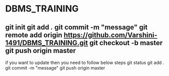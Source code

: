 # DBMS_TRAINING
git init
git add *.*
git commit -m "message"
git remote add origin https://github.com/Varshini-1491/DBMS_TRAINING.git
git checkout -b master
git push origin master
----------------------------
if you want to update then you need to follow below steps
git status
git add *.*
git commit -m "message"
git push origin master
